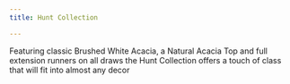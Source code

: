```yaml
---
title: Hunt Collection

---
```


Featuring classic Brushed White Acacia, a Natural Acacia Top and full extension runners on all draws the Hunt Collection offers a touch of class that will fit into almost any decor
